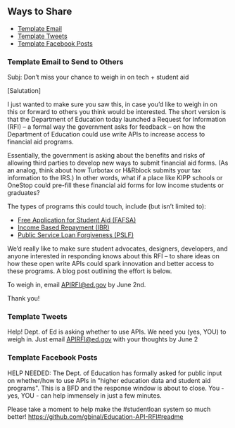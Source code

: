 
## Ways to Share 

* [Template Email](https://github.com/gbinal/Education-API-RFI/blob/master/sharing.md#template-email-to-send-to-others)
* [Template Tweets](https://github.com/gbinal/Education-API-RFI/blob/master/sharing.md#template-tweets)
* [Template Facebook Posts](https://github.com/gbinal/Education-API-RFI/blob/master/sharing.md#template-facebook-posts)


### Template Email to Send to Others

Subj: Don’t miss your chance to weigh in on tech + student aid

[Salutation]
 
I just wanted to make sure you saw this, in case you’d like to weigh in on this or forward to others you think would be interested. The short version is that the Department of Education today launched a Request for Information (RFI) – a formal way the government asks for feedback – on how the Department of Education could use write APIs to increase access to financial aid programs.  
 
Essentially, the government is asking about the benefits and risks of allowing third parties to develop new ways to submit financial aid forms.  (As an analog, think about how Turbotax or H&Rblock submits your tax information to the IRS.) In other words, what if a place like KIPP schools or OneStop could pre-fill these financial aid forms for low income students or graduates?
 
The types of programs this could touch, include (but isn’t limited to):
 
* [Free Application for Student Aid (FAFSA)](https://fafsa.ed.gov/)
* [Income Based Repayment (IBR)](http://www.consumerfinance.gov/askcfpb/633/what-income-based-repayment-ibr.html)
* [Public Service Loan Forgiveness (PSLF)](http://www.consumerfinance.gov/askcfpb/1563/i-want-certify-i-work-qualified-employer-order-qualify-public-service-loan-forgiveness-what-do-i-do.html)
  

We’d really like to make sure student advocates, designers, developers, and anyone interested in responding knows about this RFI – to share ideas on how these open write APIs could spark innovation and better access to these programs. A blog post outlining the effort is below.
 
To weigh in, email APIRFI@ed.gov by June 2nd.
 
Thank you!


### Template Tweets

Help! Dept. of Ed is asking whether to use APIs. We need you (yes, YOU) to weigh in. Just email APIRFI@ed.gov with your thoughts by June 2


### Template Facebook Posts

HELP NEEDED: The Dept. of Education has formally asked for public input on whether/how to use APIs in "higher education data and student aid programs".   This is a BFD and the response window is about to close.  You - yes, YOU - can help immensely in just a few minutes.  

Please take a moment to help make the #studentloan system so much better!  https://github.com/gbinal/Education-API-RFI#readme

